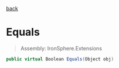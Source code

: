 ﻿

[back](/IronSphere.Extensions/WeekOfYearStandard)

# Equals

> Assembly: IronSphere.Extensions

```csharp
public virtual Boolean Equals(Object obj)
```



 